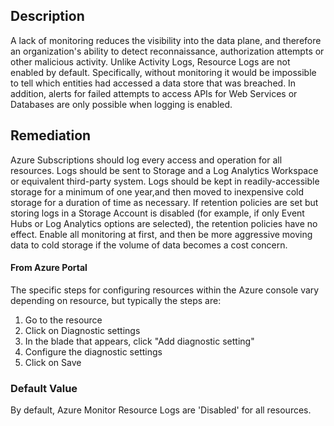 ## Description

A lack of monitoring reduces the visibility into the data plane, and therefore an organization's ability to detect reconnaissance, authorization attempts or other malicious activity. Unlike Activity Logs, Resource Logs are not enabled by default. Specifically, without monitoring it would be impossible to tell which entities had accessed a data store that was breached. In addition, alerts for failed attempts to access APIs for Web Services or Databases are only possible when logging is enabled.

## Remediation

Azure Subscriptions should log every access and operation for all resources. Logs should be sent to Storage and a Log Analytics Workspace or equivalent third-party system. Logs should be kept in readily-accessible storage for a minimum of one year,and then moved to inexpensive cold storage for a duration of time as necessary. If retention policies are set but storing logs in a Storage Account is disabled (for example, if only Event Hubs or Log Analytics options are selected), the retention policies have no effect. Enable all monitoring at first, and then be more aggressive moving data to cold storage if the volume of data becomes a cost concern.

#### From Azure Portal

The specific steps for configuring resources within the Azure console vary depending on resource, but typically the steps are:

1. Go to the resource
2. Click on Diagnostic settings
3. In the blade that appears, click "Add diagnostic setting"
4. Configure the diagnostic settings
5. Click on Save

### Default Value

By default, Azure Monitor Resource Logs are 'Disabled' for all resources.